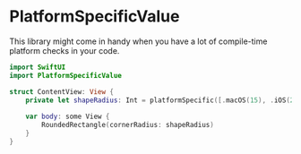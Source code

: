 # PlatformSpecificValue

This library might come in handy when you have a lot of compile-time platform checks in your code.

```swift
import SwiftUI
import PlatformSpecificValue

struct ContentView: View {        
    private let shapeRadius: Int = platformSpecific([.macOS(15), .iOS(20)])
    
    var body: some View {
        RoundedRectangle(cornerRadius: shapeRadius)
    }
}
```
